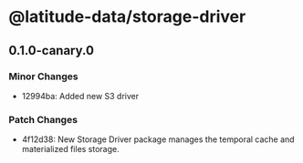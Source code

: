 # @latitude-data/storage-driver

## 0.1.0-canary.0

### Minor Changes

- 12994ba: Added new S3 driver

### Patch Changes

- 4f12d38: New Storage Driver package manages the temporal cache and materialized files storage.
